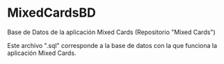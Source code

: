 # MixedCardsBD
Base de Datos de la aplicación Mixed Cards (Repositorio "Mixed Cards")

Este archivo ".sql" corresponde a la base de datos con la que funciona la aplicación Mixed Cards.
